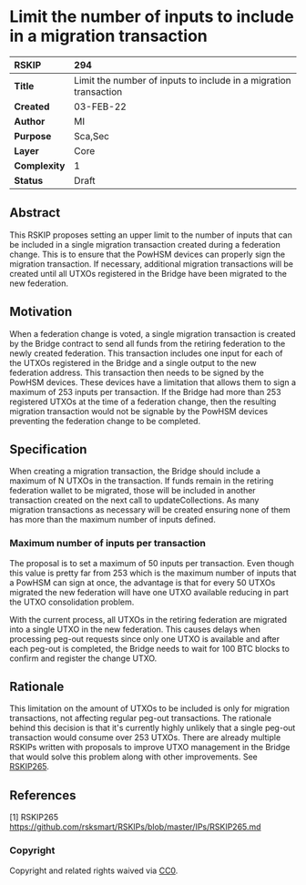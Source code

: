 # Limit the number of inputs to include in a migration transaction

|RSKIP          |294           |
| :------------ |:-------------|
|**Title**      |Limit the number of inputs to include in a migration transaction |
|**Created**    |03-FEB-22 |
|**Author**     |MI |
|**Purpose**    |Sca,Sec |
|**Layer**      |Core |
|**Complexity** |1 |
|**Status**     |Draft |

## Abstract

This RSKIP proposes setting an upper limit to the number of inputs that can be included in a single migration transaction created during a federation change. This is to ensure that the PowHSM devices can properly sign the migration transaction. If necessary, additional migration transactions will be created until all UTXOs registered in the Bridge have been migrated to the new federation.

## Motivation

When a federation change is voted, a single migration transaction is created by the Bridge contract to send all funds from the retiring federation to the newly created federation. This transaction includes one input for each of the UTXOs registered in the Bridge and a single output to the new federation address. This transaction then needs to be signed by the PowHSM devices. These devices have a limitation that allows them to sign a maximum of 253 inputs per transaction. If the Bridge had more than 253 registered UTXOs at the time of a federation change, then the resulting migration transaction would not be signable by the PowHSM devices preventing the federation change to be completed.

## Specification

When creating a migration transaction, the Bridge should include a maximum of N UTXOs in the transaction. If funds remain in the retiring federation wallet to be migrated, those will be included in another transaction created on the next call to updateCollections. As many migration transactions as necessary will be created ensuring none of them has more than the maximum number of inputs defined.

### Maximum number of inputs per transaction

The proposal is to set a maximum of 50 inputs per transaction. Even though this value is pretty far from 253 which is the maximum number of inputs that a PowHSM can sign at once, the advantage is that for every 50 UTXOs migrated the new federation will have one UTXO available reducing in part the UTXO consolidation problem. 

With the current process, all UTXOs in the retiring federation are migrated into a single UTXO in the new federation. This causes delays when processing peg-out requests since only one UTXO is available and after each peg-out is completed, the Bridge needs to wait for 100 BTC blocks to confirm and register the change UTXO.

## Rationale

This limitation on the amount of UTXOs to be included is only for migration transactions, not affecting regular peg-out transactions. The rationale behind this decision is that it's currently highly unlikely that a single peg-out transaction would consume over 253 UTXOs. There are already multiple RSKIPs written with proposals to improve UTXO management in the Bridge that would solve this problem along with other improvements. See [RSKIP265](https://github.com/rsksmart/RSKIPs/blob/master/IPs/RSKIP265.md).

## References

[1] RSKIP265 https://github.com/rsksmart/RSKIPs/blob/master/IPs/RSKIP265.md

### Copyright

Copyright and related rights waived via [CC0](https://creativecommons.org/publicdomain/zero/1.0/).
